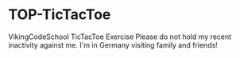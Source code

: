 # TOP-TicTacToe
VikingCodeSchool TicTacToe Exercise
Please do not hold my recent inactivity against me. I'm in Germany visiting family and friends!
